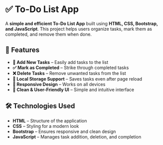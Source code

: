 # ✅ To-Do List App

A **simple and efficient To-Do List App** built using **HTML, CSS, Bootstrap, and JavaScript**. This project helps users organize tasks, mark them as completed, and remove them when done.

## 🚀 Features

- **📝 Add New Tasks** – Easily add tasks to the list  
- **✅ Mark as Completed** – Strike through completed tasks  
- **❌ Delete Tasks** – Remove unwanted tasks from the list  
- **📁 Local Storage Support** – Saves tasks even after page reload  
- **📱 Responsive Design** – Works on all devices  
- **🎨 Clean & User-Friendly UI** – Simple and intuitive interface  

## 🛠️ Technologies Used

- **HTML** – Structure of the application  
- **CSS** – Styling for a modern look  
- **Bootstrap** – Ensures responsive and clean design  
- **JavaScript** – Manages task addition, deletion, and completion  
